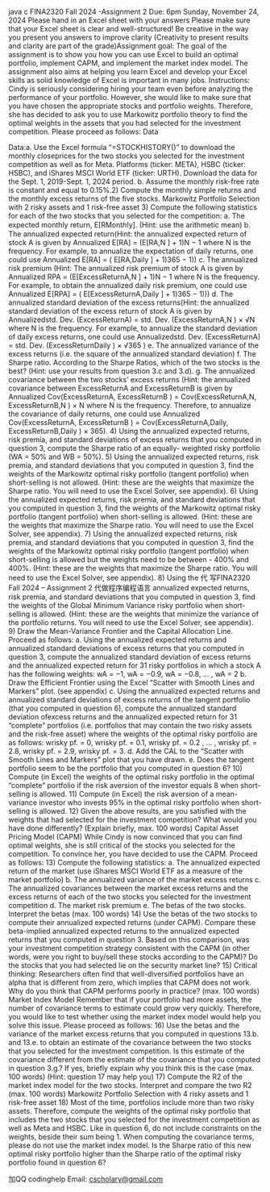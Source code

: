 java c FINA2320 Fall 2024 -Assignment 2 Due: 6pm Sunday, November 24, 2024 Please hand in an Excel sheet with your answers Please make sure that your Excel sheet is clear and well-structured! Be creative in the way you present you answers to improve clarity (Creativity to present results and clarity are part of the grade)Assignment goal: The goal of the assignment is to show you how you can use Excel to build an optimal portfolio, implement CAPM, and implement the market index model. The assignment also aims at helping you learn Excel and develop your Excel skills as solid knowledge of Excel is important in many jobs. Instructions: Cindy is seriously considering hiring your team even before analyzing the performance of your portfolio. However, she would like to make sure that you have chosen the appropriate stocks and portfolio weights. Therefore, she has decided to ask you to use Markowitz portfolio theory to find the optimal weights in the assets that you had selected for the investment competition. Please proceed as follows: Data

 Data:a.       Use the Excel formula   “=STOCKHISTORY()” to download the   monthly   closeprices   for the two   stocks you   selected for the investment   competition as well as   for   Meta. Platforms   (ticker:   META),   HSBC   (ticker:   HSBC), and   iShares MSCI   World   ETF   (ticker: URTH). Download the   data   for the   Sept.   1,   2019-Sept.    1,   2024 period.
b. Assume the monthly risk-free rate is constant and equal to 0.15%.2) Compute the monthly simple returns and the monthly excess returns of the five stocks. Markowitz Portfolio Selection with 2 risky assets and 1 risk-free asset 3) Compute the following statistics for each of the two stocks that you selected for the competition: a. The expected monthly return, E[RMontℎly]. (Hint: use the arithmetic mean) b. The annualized expected return(Hint: the annualized expected return of stock A is given by Annualized E[RA] = (E[RA,N ] + 1)N − 1 where N is the frequency. For example, to annualize the expectation of daily returns, one could use Annualized E[RA] = ( E[RA,Daily ] + 1)365 − 1)) c. The annualized risk premium (Hint: The annualized risk premium of stock A is given by Annualized RPA = (E[ExcessReturnA,N ] + 1)N − 1 where N is the frequency. For example, to obtain the annualized daily risk premium, one could use Annualized E[RPA] = ( E[ExcessReturnA,Daily ] + 1)365 − 1))) d. The annualized standard deviation of the excess returns(Hint: the annualized standard deviation of the excess return of stock A is given by Annualizedstd. Dev. (ExcessReturnA) = std. Dev. (ExcessReturnA,N ) × √N where N is the frequency. For example, to annualize the standard deviation of daily excess returns, one could use Annualizedstd. Dev. (ExcessReturnA) = std. Dev. (ExcessReturnDaily ) × √365 ) e. The annualized variance of the excess returns (i.e. the square of the annualized standard deviation) f. The Sharpe ratio. According to the Sharpe Ratios, which of the two stocks is the best? (Hint: use your results from question 3.c and 3.d). g. The annualized covariance between the two stocks’ excess returns (Hint: the annualized covariance between ExcessReturnA and ExcessReturnB is given by Annualized Cov(ExcessReturnA, ExcessReturnB ) = Cov(ExcessReturnA,N, ExcessReturnB,N ) × N where N is the frequency. Therefore, to annualize the covariance of daily returns, one could use Annualized Cov(ExcessReturnA, ExcessReturnB ) = Cov(ExcessReturnA,Daily, ExcessReturnB,Daily ) × 365). 4) Using the annualized expected returns, risk premia, and standard deviations of excess returns that you computed in question 3, compute the Sharpe ratio of an equally- weighted risky portfolio (WA = 50% and WB = 50%). 5) Using the annualized expected returns, risk premia, and standard deviations that you computed in question 3, find the weights of the Markowitz optimal risky portfolio (tangent portfolio) when short-selling is not allowed. (Hint: these are the weights that maximize the Sharpe ratio. You will need to use the Excel Solver, see appendix). 6) Using the annualized expected returns, risk premia, and standard deviations that you computed in question 3, find the weights of the Markowitz optimal risky portfolio (tangent portfolio) when short-selling is allowed. (Hint: these are the weights that maximize the Sharpe ratio. You will need to use the Excel Solver, see appendix). 7) Using the annualized expected returns, risk premia, and standard deviations that you computed in question 3, find the weights of the Markowitz optimal risky portfolio (tangent portfolio) when short-selling is allowed but the weights need to be between - 400% and 400%. (Hint: these are the weights that maximize the Sharpe ratio. You will need to use the Excel Solver, see appendix). 8) Using the 代 写FINA2320 Fall 2024 – Assignment 2 代做程序编程语言 annualized expected returns, risk premia, and standard deviations that you computed in question 3, find the weights of the Global Minimum Variance risky portfolio when short-selling is allowed. (Hint: these are the weights that minimize the variance of the portfolio returns. You will need to use the Excel Solver, see appendix). 9) Draw the Mean-Variance Frontier and the Capital Allocation Line. Proceed as follows: a. Using the annualized expected returns and annualized standard deviations of excess returns that you computed in question 3, compute the annualized standard deviation of excess returns and the annualized expected return for 31 risky portfolios in which a stock A has the following weights: wA = −1, wA = −0.9, wA = −0.8, … , wA = 2 b. Draw the Efficient Frontier using the Excel “Scatter with Smooth Lines and Markers” plot. (see appendix) c. Using the annualized expected returns and annualized standard deviations of excess returns of the tangent portfolio (that you computed in question 6), compute the annualized standard deviation ofexcess returns and the annualized expected return for 31 “complete” portfolios (i.e. portfolios that may contain the two risky assets and the risk-free asset) where the weights of the optimal risky portfolio are as follows: wrisky pf. = 0, wrisky pf. = 0.1, wrisky pf. = 0.2 , … , wrisky pf. = 2.8, wrisky pf. = 2.9, wrisky pf. = 3. d. Add the CAL to the “Scatter with Smooth Lines and Markers” plot that you have drawn. e. Does the tangent portfolio seem to be the portfolio that you computed in question 6? 10) Compute (in Excel) the weights of the optimal risky portfolio in the optimal “complete” portfolio if the risk aversion of the investor equals 8 when short-selling is allowed. 11) Compute (in Excel) the risk aversion of a mean-variance investor who invests 95% in the optimal risky portfolio when short-selling is allowed. 12) Given the above results, are you satisfied with the weights that had selected for the investment competition? What would you have done differently? (Explain briefly, max. 100 words) Capital Asset Pricing Model (CAPM) While Cindy is now convinced that you can find optimal weights, she is still critical of the stocks you selected for the competition. To convince her, you have decided to use the CAPM. Proceed as follows: 13) Compute the following statistics: a. The annualized expected return of the market (use iShares MSCI World ETF as a measure of the market portfolio) b. The annualized variance of the market excess returns c. The annualized covariances between the market excess returns and the excess returns of each of the two stocks you selected for the investment competition d. The market risk premium e. The betas of the two stocks. Interpret the betas (max. 100 words) 14) Use the betas of the two stocks to compute their annualized expected returns (under CAPM). Compare these beta-implied annualized expected returns to the annualized expected returns that you computed in question 3. Based on this comparison, was your investment competition strategy consistent with the CAPM (in other words, were you right to buy/sell these stocks according to the CAPM)? Do the stocks that you had selected lie on the security market line? 15) Critical thinking: Researchers often find that well-diversified portfolios have an alpha that is different from zero, which implies that CAPM does not work. Why do you think that CAPM performs poorly in practice? (max. 100 words) Market Index Model Remember that if your portfolio had more assets, the number of covariance terms to estimate could grow very quickly. Therefore, you would like to test whether using the market index model would help you solve this issue. Please proceed as follows: 16) Use the betas and the variance of the market excess returns that you computed in questions 13.b. and 13.e. to obtain an estimate of the covariance between the two stocks that you selected for the investment competition. Is this estimate of the covariance different from the estimate of the covariance that you computed in question 3.g.? If yes, briefly explain why you think this is the case (max. 100 words) (Hint: question 17 may help you) 17) Compute the R2 of the market index model for the two stocks. Interpret and compare the two R2 (max. 100 words) Markowitz Portfolio Selection with 4 risky assets and 1 risk-free asset 18) Most of the time, portfolios include more than two risky assets. Therefore, compute the weights of the optimal risky portfolio that includes the two stocks that you selected for the investment competition as well as Meta and HSBC. Like in question 6, do not include constraints on the weights, beside their sum being 1. When computing the covariance terms, please do not use the market index model. Is the Sharpe ratio of this new optimal risky portfolio higher than the Sharpe ratio of the optimal risky portfolio found in question 6?


   加QQ codinghelp Email: cscholary@gmail.com
